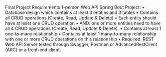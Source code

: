 Final Project Requirements
1-person Web API Spring Boot Project:
•  Database design which contains at least 3 entities and 3 tables 
•  Contains all CRUD operations (Create, Read, Update & Delete)
•  Each entity should have at least one CRUD operation
•         AND:  one or more entities need to have all 4 CRUD operations (Create, Read, Update & Delete).
•  Contains at least 1 one-to-many relationship
•  Contains at least 1 many-to-many relationship with one or more CRUD operations on this relationship
•  Required:  REST Web API Server tested through Swagger, Postman or AdvancedRestClient (ARC) or a front-end client.
